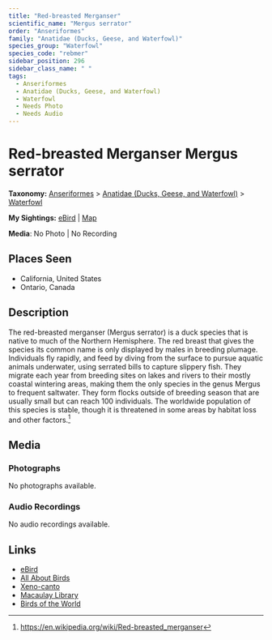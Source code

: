 ```yaml
---
title: "Red-breasted Merganser"
scientific_name: "Mergus serrator"
order: "Anseriformes"
family: "Anatidae (Ducks, Geese, and Waterfowl)"
species_group: "Waterfowl"
species_code: "rebmer"
sidebar_position: 296
sidebar_class_name: " "
tags: 
  - Anseriformes
  - Anatidae (Ducks, Geese, and Waterfowl)
  - Waterfowl
  - Needs Photo
  - Needs Audio
---
```


# Red-breasted Merganser <span className='sci_name'>Mergus serrator</span>

**Taxonomy:** [Anseriformes](/tags/anseriformes) > [Anatidae (Ducks, Geese, and Waterfowl)](/tags/anatidae-ducks-geese-and-waterfowl) > [Waterfowl](/tags/waterfowl)

**My Sightings:** [eBird](https://ebird.org/lifelist?r=world&time=life&spp=rebmer) | [Map](/map?species_code=rebmer)

**Media**: No Photo | No Recording

## Places Seen

* California, United States
* Ontario, Canada

## Description
The red-breasted merganser (Mergus serrator) is a duck species that is native to much of the Northern Hemisphere. The red breast that gives the species its common name is only displayed by males in breeding plumage. Individuals fly rapidly, and feed by diving from the surface to pursue aquatic animals underwater, using serrated bills to capture slippery fish. They migrate each year from breeding sites on lakes and rivers to their mostly coastal wintering areas, making them the only species in the genus Mergus to frequent saltwater. They form flocks outside of breeding season that are usually small but can reach 100 individuals. The worldwide population of this species is stable, though it is threatened in some areas by habitat loss and other factors.[^1]

[^1]: https://en.wikipedia.org/wiki/Red-breasted_merganser

## Media
### Photographs
No photographs available.

### Audio Recordings
No audio recordings available.

## Links
* [eBird](https://ebird.org/species/rebmer) 
* [All About Birds](https://www.allaboutbirds.org/guide/rebmer) 
* [Xeno-canto](https://www.xeno-canto.org/species/mergus-serrator) 
* [Macaulay Library](https://search.macaulaylibrary.org/catalog?taxonCode=rebmer&sort=rating_rank_desc)
* [Birds of the World](https://birdsoftheworld.org/bow/species/rebmer)
